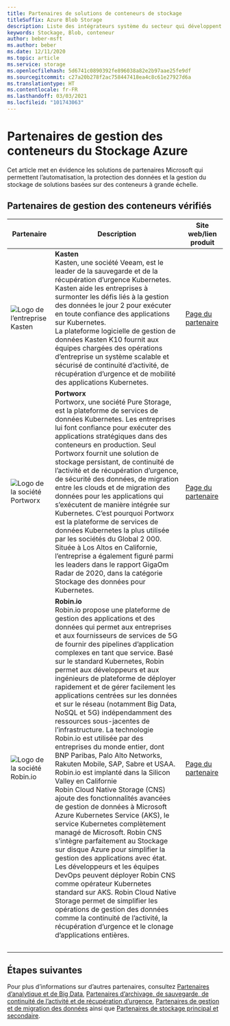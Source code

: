 ```yaml
---
title: Partenaires de solutions de conteneurs de stockage
titleSuffix: Azure Blob Storage
description: Liste des intégrateurs système du secteur qui développent des solutions clientes de conteneur avec le Stockage Azure.
keywords: Stockage, Blob, conteneur
author: beber-msft
ms.author: beber
ms.date: 12/11/2020
ms.topic: article
ms.service: storage
ms.openlocfilehash: 5d6741c0890392fe896038a82e2b97aae25fe9df
ms.sourcegitcommit: c27a20b278f2ac758447418ea4c8c61e27927d6a
ms.translationtype: HT
ms.contentlocale: fr-FR
ms.lasthandoff: 03/03/2021
ms.locfileid: "101743063"
---
```

# <a name="azure-storage-container-management-partners"></a>Partenaires de gestion des conteneurs du Stockage Azure

Cet article met en évidence les solutions de partenaires Microsoft qui permettent l’automatisation, la protection des données et la gestion du stockage de solutions basées sur des conteneurs à grande échelle.

## <a name="verified-container-management-partners"></a>Partenaires de gestion des conteneurs vérifiés
| Partenaire | Description | Site web/lien produit |
| ------- | ----------- | -------------------- |
| ![Logo de l’entreprise Kasten](./media/kasten-logo.png) |**Kasten**<br>Kasten, une société Veeam, est le leader de la sauvegarde et de la récupération d’urgence Kubernetes. Kasten aide les entreprises à surmonter les défis liés à la gestion des données le jour 2 pour exécuter en toute confiance des applications sur Kubernetes.<br>La plateforme logicielle de gestion de données Kasten K10 fournit aux équipes chargées des opérations d’entreprise un système scalable et sécurisé de continuité d’activité, de récupération d’urgence et de mobilité des applications Kubernetes.|[Page du partenaire](https://docs.kasten.io/latest/install/azure/azure.html)|
| ![Logo de la société Portworx](./media/portworx-logo.png) |**Portworx**<br>Portworx, une société Pure Storage, est la plateforme de services de données Kubernetes. Les entreprises lui font confiance pour exécuter des applications stratégiques dans des conteneurs en production. Seul Portworx fournit une solution de stockage persistant, de continuité de l’activité et de récupération d’urgence, de sécurité des données, de migration entre les clouds et de migration des données pour les applications qui s’exécutent de manière intégrée sur Kubernetes. C’est pourquoi Portworx est la plateforme de services de données Kubernetes la plus utilisée par les sociétés du Global 2 000. Située à Los Altos en Californie, l’entreprise a également figuré parmi les leaders dans le rapport GigaOm Radar de 2020, dans la catégorie Stockage des données pour Kubernetes. |[Page du partenaire](https://portworx.com/azure/)|
| ![<n/>Logo de la société Robin.io](./media/robin-logo.png) |**<n/>Robin.io**<br><n/>Robin.io propose une plateforme de gestion des applications et des données qui permet aux entreprises et aux fournisseurs de services de 5G de fournir des pipelines d’application complexes en tant que service. Basé sur le standard Kubernetes, Robin permet aux développeurs et aux ingénieurs de plateforme de déployer rapidement et de gérer facilement les applications centrées sur les données et sur le réseau (notamment Big Data, NoSQL et 5G) indépendamment des ressources sous-jacentes de l’infrastructure. <n/>La technologie Robin.io est utilisée par des entreprises du monde entier, dont BNP Paribas, Palo Alto Networks, Rakuten Mobile, SAP, Sabre et USAA. <n/>Robin.io est implanté dans la Silicon Valley en Californie <br> Robin Cloud Native Storage (CNS) ajoute des fonctionnalités avancées de gestion de données à Microsoft Azure Kubernetes Service (AKS), le service Kubernetes complètement managé de Microsoft. Robin CNS s’intègre parfaitement au Stockage sur disque Azure pour simplifier la gestion des applications avec état. Les développeurs et les équipes DevOps peuvent déployer Robin CNS comme opérateur Kubernetes standard sur AKS. Robin Cloud Native Storage permet de simplifier les opérations de gestion des données comme la continuité de l’activité, la récupération d’urgence et le clonage d’applications entières. |[Page du partenaire](https://robin.io/robin-cloud-native-storage-for-microsoft-aks/)|<br>|
|<br>|

## <a name="next-steps"></a>Étapes suivantes
Pour plus d’informations sur d’autres partenaires, consultez [Partenaires d’analytique et de Big Data](..\analytics\partner-overview.md), [Partenaires d’archivage, de sauvegarde, de continuité de l’activité et de récupération d’urgence](..\backup-archive-disaster-recovery\partner-overview.md), [Partenaires de gestion et de migration des données](..\data-management\partner-overview.md) ainsi que [Partenaires de stockage principal et secondaire](..\primary-secondary-storage\partner-overview.md).



